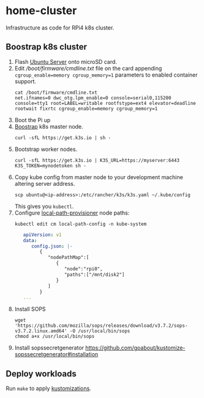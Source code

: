 # home-cluster
Infrastructure as code for RPi4 k8s cluster.

## Boostrap k8s cluster

1. Flash [Ubuntu Server](https://ubuntu.com/download/raspberry-pi) onto microSD card.
2. Edit _/boot/firmware/cmdline.txt_ file on the card appending `cgroup_enable=memory cgroup_memory=1` parameters to enabled container support.
    ```
    cat /boot/firmware/cmdline.txt 
    net.ifnames=0 dwc_otg.lpm_enable=0 console=serial0,115200 console=tty1 root=LABEL=writable rootfstype=ext4 elevator=deadline rootwait fixrtc cgroup_enable=memory cgroup_memory=1
    ```
3. Boot the Pi up
4. [Boostrap](https://rancher.com/docs/k3s/latest/en/quick-start/) k8s master node.
    ```
    curl -sfL https://get.k3s.io | sh -
    ```
5. Bootstrap worker nodes.
    ```
    curl -sfL https://get.k3s.io | K3S_URL=https://myserver:6443 K3S_TOKEN=mynodetoken sh -
    ```
6. Copy kube config from master node to your development machine altering server address.
    ```
    scp ubuntu@<ip-address>:/etc/rancher/k3s/k3s.yaml ~/.kube/config
    ```
   This gives you `kubectl`.
7. Configure [local-path-provisioner](https://github.com/rancher/local-path-provisioner) node paths:
   ```
   kubectl edit cm local-path-config -n kube-system
   ```
   ```yaml
      apiVersion: v1
      data:
         config.json: |-
            {
               "nodePathMap":[
                  {
                     "node":"rpi0",
                     "paths":["/mnt/disk2"]
                  }
               ]
            }
      ...
   ```
8. Install SOPS
   ```
   wget 'https://github.com/mozilla/sops/releases/download/v3.7.2/sops-v3.7.2.linux.amd64' -O /usr/local/bin/sops
   chmod a+x /usr/local/bin/sops
   ```
9. Install sopssecretgenerator
   https://github.com/goabout/kustomize-sopssecretgenerator#installation
   

## Deploy workloads

Run `make` to apply [kustomizations](https://kubernetes.io/docs/tasks/manage-kubernetes-objects/kustomization/).